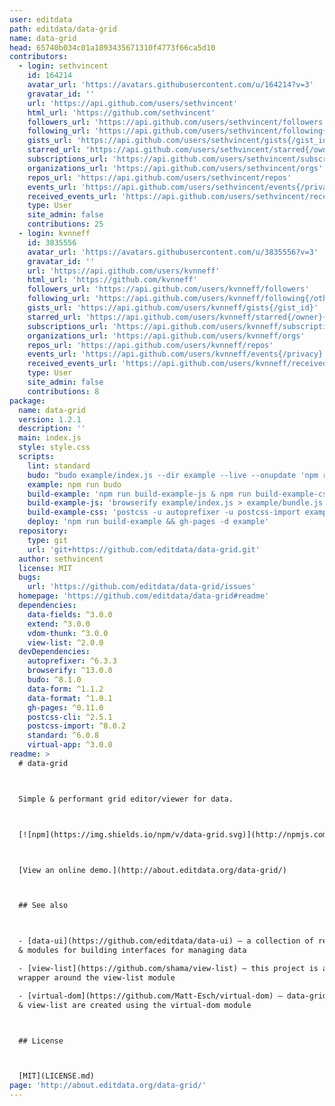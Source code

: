```yaml
---
user: editdata
path: editdata/data-grid
name: data-grid
head: 65740b034c01a1893435671310f4773f66ca5d10
contributors:
  - login: sethvincent
    id: 164214
    avatar_url: 'https://avatars.githubusercontent.com/u/164214?v=3'
    gravatar_id: ''
    url: 'https://api.github.com/users/sethvincent'
    html_url: 'https://github.com/sethvincent'
    followers_url: 'https://api.github.com/users/sethvincent/followers'
    following_url: 'https://api.github.com/users/sethvincent/following{/other_user}'
    gists_url: 'https://api.github.com/users/sethvincent/gists{/gist_id}'
    starred_url: 'https://api.github.com/users/sethvincent/starred{/owner}{/repo}'
    subscriptions_url: 'https://api.github.com/users/sethvincent/subscriptions'
    organizations_url: 'https://api.github.com/users/sethvincent/orgs'
    repos_url: 'https://api.github.com/users/sethvincent/repos'
    events_url: 'https://api.github.com/users/sethvincent/events{/privacy}'
    received_events_url: 'https://api.github.com/users/sethvincent/received_events'
    type: User
    site_admin: false
    contributions: 25
  - login: kvnneff
    id: 3835556
    avatar_url: 'https://avatars.githubusercontent.com/u/3835556?v=3'
    gravatar_id: ''
    url: 'https://api.github.com/users/kvnneff'
    html_url: 'https://github.com/kvnneff'
    followers_url: 'https://api.github.com/users/kvnneff/followers'
    following_url: 'https://api.github.com/users/kvnneff/following{/other_user}'
    gists_url: 'https://api.github.com/users/kvnneff/gists{/gist_id}'
    starred_url: 'https://api.github.com/users/kvnneff/starred{/owner}{/repo}'
    subscriptions_url: 'https://api.github.com/users/kvnneff/subscriptions'
    organizations_url: 'https://api.github.com/users/kvnneff/orgs'
    repos_url: 'https://api.github.com/users/kvnneff/repos'
    events_url: 'https://api.github.com/users/kvnneff/events{/privacy}'
    received_events_url: 'https://api.github.com/users/kvnneff/received_events'
    type: User
    site_admin: false
    contributions: 8
package:
  name: data-grid
  version: 1.2.1
  description: ''
  main: index.js
  style: style.css
  scripts:
    lint: standard
    budo: "budo example/index.js --dir example --live --onupdate 'npm run build-example'"
    example: npm run budo
    build-example: 'npm run build-example-js & npm run build-example-css'
    build-example-js: 'browserify example/index.js > example/bundle.js'
    build-example-css: 'postcss -u autoprefixer -u postcss-import example/style.css > example/bundle.css'
    deploy: 'npm run build-example && gh-pages -d example'
  repository:
    type: git
    url: 'git+https://github.com/editdata/data-grid.git'
  author: sethvincent
  license: MIT
  bugs:
    url: 'https://github.com/editdata/data-grid/issues'
  homepage: 'https://github.com/editdata/data-grid#readme'
  dependencies:
    data-fields: ^3.0.0
    extend: ^3.0.0
    vdom-thunk: ^3.0.0
    view-list: ^2.0.0
  devDependencies:
    autoprefixer: ^6.3.3
    browserify: ^13.0.0
    budo: ^8.1.0
    data-form: ^1.1.2
    data-format: ^1.0.1
    gh-pages: ^0.11.0
    postcss-cli: ^2.5.1
    postcss-import: ^8.0.2
    standard: ^6.0.8
    virtual-app: ^3.0.0
readme: >
  # data-grid



  Simple & performant grid editor/viewer for data.



  [![npm](https://img.shields.io/npm/v/data-grid.svg)](http://npmjs.com/data-grid)



  [View an online demo.](http://about.editdata.org/data-grid/)



  ## See also



  - [data-ui](https://github.com/editdata/data-ui) – a collection of resources
  & modules for building interfaces for managing data

  - [view-list](https://github.com/shama/view-list) – this project is a thin
  wrapper around the view-list module

  - [virtual-dom](https://github.com/Matt-Esch/virtual-dom) – data-grid
  & view-list are created using the virtual-dom module



  ## License



  [MIT](LICENSE.md)
page: 'http://about.editdata.org/data-grid/'
---
```


